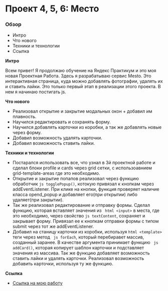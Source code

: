 # Проект 4, 5, 6: Место

### Обзор

* Интро
* Что нового
* Техники и технологии
* Ссылка

**Интро**

Всем привет! Я продолжаю обучение на Яндекс Практикум и это моя новая Проектная Работа.
Здесь я разрабатываю сервис Mesto. Это интерактивная страница, куда можно добавлять
фотографии, удалять их и ставить лайки.
Это только первый этап в реализации этого проекта. В нем я начинаю постигать js.

**Что нового**

* Реализовал открытие и закрытие модальных окон + добавил им плавность.
* Научился редактировать и сохранять форму.
* Научился добавлять карточки из коробки, а так же добавлять новые через форму.
* Добавил возможность удалять карточки.
* Добавил возможность ставить лайки.

**Техники и технологии**

* Постарался использовать все, что узнал в 3й проектной работe и сделал блоки
profile и cards через grid сетки, с использоавнием grid-template-areas
где это необходимо.
* Открытие и закрытие попапов реализовал через функцию обработчик ````js togglePopup()````,
котокую привязал к кнопкам через addEventListener. При клике на кнопки, функция
проверяет наличие класса opend_popup и добавляет его(при открытии) либо удаляет(при
закрытии).
* Так же реализовал редактирование и отправку формы. Сделал функцию, которая вставляет
значения из ``` html <input>``` в места, где это необходимо, через свойство ```js textContent```, сохраняет
и закрывает форму. Привязал ее к кнопкам отправки формы с типом submit через тот же
addEventListener.
* Добавил на станицу карточки из коробки, используя ```html <template>``` теги через метод ``` js forEach```,
который перебиравет массив, созданный заранее. В качестве аргумента принимает функцию ``` js addCard()```,
которая копирует шаблон карточки и подставляет значения из массива. Так же функцию добавляет
возможность ставить лайки и удалять карточки. Реализовал возможность добавить карточки, используя ту же функцию.



**Ссылка**

* [Ссылка на мою работу](https://vladis-garagashev.github.io/mesto/index.html)
